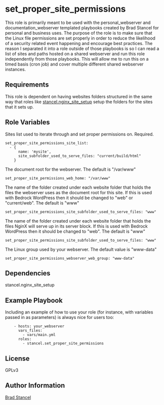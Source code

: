 set_proper_site_permissions
=========

This role is primarily meant to be used with the personal_webserver and documentation_webserver templated playbooks created by Brad Stancel for personal and business uses. The purpose of the role is to make sure that the Linux file permissions are set properly in order to reduce the likelihood of a security related event happening and encourage best practices. The reason I separated it into a role outside of those playbooks is so I can read a list of sites and paths hosted on a shared webserver and run this role independently from those playbooks. This will allow me to run this on a timed basis (cron job) and cover multiple different shared webserver instances.

Requirements
------------

This role is dependent on having websites folders structured in the same way that roles like [stancel.nginx_site_setup](https://galaxy.ansible.com/stancel/nginx_site_setup) setup the folders for the sites that it sets up.

Role Variables
--------------

Sites list used to iterate through and set proper permissions on. Required.

```
set_proper_site_permissions_site_list:
  - {
      name: 'mysite',
      site_subfolder_used_to_serve_files: "current/build/html"
    } 
```

The document root for the webserver. The default is "/var/www"

```
set_proper_site_permissions_web_home: "/var/www"
```

The name of the folder created under each website folder that holds the files the webserver uses as the document root for this site. If this is used with Bedrock WordPress then it should be changed to "web" or "current/web". The default is "www"

```
set_proper_site_permissions_site_subfolder_used_to_serve_files: "www"
```

The name of the folder created under each website folder that holds the files NginX will serve up in its server block. If this is used with Bedrock WordPress then it should be changed to "web". The default is "www"

```
set_proper_site_permissions_site_subfolder_used_to_serve_files: "www"
```

The Linux group used by your webserver. The default value is "www-data"

```
set_proper_site_permissions_webserver_web_group: "www-data"
```

Dependencies
------------

stancel.nginx_site_setup

Example Playbook
----------------

Including an example of how to use your role (for instance, with variables passed in as parameters) is always nice for users too:

```
	- hosts: your_webserver
	  vars_files:
	    - vars/main.yml
	  roles:
	    - stancel.set_proper_site_permissions
```

License
-------

GPLv3

Author Information
------------------

[Brad Stancel](https://github.com/stancel)
